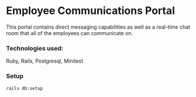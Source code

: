 # Employee Communications Portal

This portal contains direct messaging capabilities as well as a real-time chat room that all of the employees can communicate on. 

### Technologies used:

Ruby,
Rails,
Postgresql,
Minitest

### Setup

```rails db:setup```

